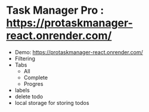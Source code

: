 # Task Manager Pro : https://protaskmanager-react.onrender.com/

* Demo: https://protaskmanager-react.onrender.com/
* Filtering
* Tabs
  * All
  * Complete
  * Progres
* labels
* delete todo
* local storage for storing todos
